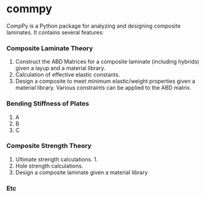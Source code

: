 # commpy
CompPy is a Python package for analyzing and designing composite 
laminates. It contains several features:
### Composite Laminate Theory
1. Construct the ABD Matrices for a composite laminate (including hybrids)
 given a layup and a material library.
2. Calculation of effective elastic constants.
3. Design a composite to meet minimum elastic/weight properties given a
 material library. Various constraints can be applied to the ABD matrix.
### Bending Stiffness of Plates
1. A
2. B
3. C
### Composite Strength Theory
1. Ultimate strength calculations.
    1. 
2. Hole strength calculations.
3. Design a composite laminate given a material library
### Etc

